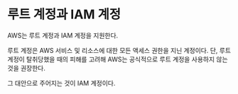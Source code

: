 # 루트 계정과 IAM 계정

AWS는 루트 계정과 IAM 계정을 지원한다.

루트 계정은 AWS 서비스 및 리소스에 대한 모든 액세스 권한을 지닌 계정이다. 단, 루트 계정이 탈취당했을 때의 피해를 고려해 AWS는 공식적으로 루트 계정을 사용하지 않는 것을 권장한다.

그 대안으로 주어지는 것이 IAM 계정이다.